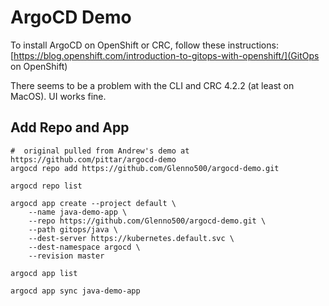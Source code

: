 # ArgoCD Demo

To install ArgoCD on OpenShift or CRC, follow these instructions:
[https://blog.openshift.com/introduction-to-gitops-with-openshift/](GitOps on OpenShift)

There seems to be a problem with the CLI and CRC 4.2.2 (at least on MacOS).  UI works fine.

## Add Repo and App

```
#  original pulled from Andrew's demo at https://github.com/pittar/argocd-demo
argocd repo add https://github.com/Glenno500/argocd-demo.git

argocd repo list

argocd app create --project default \
    --name java-demo-app \
    --repo https://github.com/Glenno500/argocd-demo.git \
    --path gitops/java \
    --dest-server https://kubernetes.default.svc \
    --dest-namespace argocd \
    --revision master

argocd app list

argocd app sync java-demo-app
```
